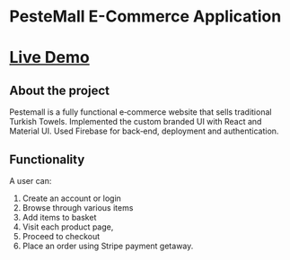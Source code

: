 # PesteMall E-Commerce Application

# [Live Demo](https://pestemall.keremg.com/)

## About the project
Pestemall is a fully functional e‐commerce website that sells traditional Turkish Towels.
Implemented the custom branded UI with React and Material UI. Used Firebase for back‐end, deployment and authentication. 

## Functionality
A user can:
1. Create an account or login
2. Browse through various items 
3. Add items to basket 
4. Visit each product page, 
5. Proceed to checkout
6. Place an order using Stripe payment getaway.
